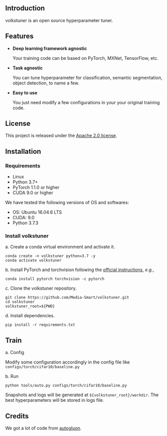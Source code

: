 ## Introduction
volkstuner is an open source hyperparameter tuner.

## Features

- **Deep learning framework agnostic**

  Your training code can be based on PyTorch, MXNet, TensorFlow, etc.

- **Task agnostic**

  You can tune hyperparameter for classification, semantic segmentation, object detection, to name a few.

- **Easy to use**

  You just need modify a few configurations in your your original training code.

## License

This project is released under the [Apache 2.0 license](LICENSE).

## Installation
### Requirements

- Linux
- Python 3.7+
- PyTorch 1.1.0 or higher
- CUDA 9.0 or higher

We have tested the following versions of OS and softwares:

- OS: Ubuntu 16.04.6 LTS
- CUDA: 9.0
- Python 3.7.3

### Install volkstuner

a. Create a conda virtual environment and activate it.

```shell
conda create -n volkstuner python=3.7 -y
conda activate volkstuner
```

b. Install PyTorch and torchvision following the [official instructions](https://pytorch.org/), *e.g.*,

```shell
conda install pytorch torchvision -c pytorch
```

c. Clone the volkstuner repository.

```shell
git clone https://github.com/Media-Smart/volkstuner.git
cd volkstuner
volkstuner_root=${PWD}
```

d. Install dependencies.

```shell
pip install -r requirements.txt
```

## Train

a. Config

Modify some configuration accordingly in the config file like `configs/torch/cifar10/baseline.py`

b. Run

```shell
python tools/auto.py configs/torch/cifar10/baseline.py
```

Snapshots and logs will be generated at `${volkstuner_root}/workdir`. The best hyperparameters will be stored in logs file. 

## Credits
We got a lot of code from [autogluon](https://github.com/awslabs/autogluon).

